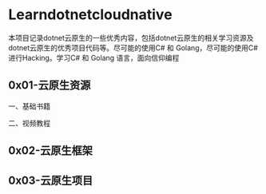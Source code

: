 # Learndotnetcloudnative
 
 本项目记录dotnet云原生的一些优秀内容，包括dotnet云原生的相关学习资源及dotnet云原生的优秀项目代码等。尽可能的使用C# 和 Golang，尽可能的使用C# 进行Hacking。学习C# 和 Golang 语言，面向信仰编程

## 0x01-云原生资源
一、基础书籍

二、视频教程


## 0x02-云原生框架


## 0x03-云原生项目
